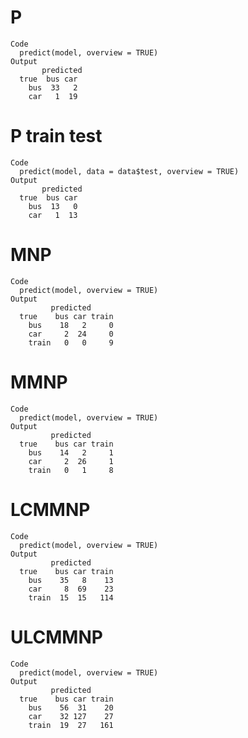# P

    Code
      predict(model, overview = TRUE)
    Output
           predicted
      true  bus car
        bus  33   2
        car   1  19

# P train test

    Code
      predict(model, data = data$test, overview = TRUE)
    Output
           predicted
      true  bus car
        bus  13   0
        car   1  13

# MNP

    Code
      predict(model, overview = TRUE)
    Output
             predicted
      true    bus car train
        bus    18   2     0
        car     2  24     0
        train   0   0     9

# MMNP

    Code
      predict(model, overview = TRUE)
    Output
             predicted
      true    bus car train
        bus    14   2     1
        car     2  26     1
        train   0   1     8

# LCMMNP

    Code
      predict(model, overview = TRUE)
    Output
             predicted
      true    bus car train
        bus    35   8    13
        car     8  69    23
        train  15  15   114

# ULCMMNP

    Code
      predict(model, overview = TRUE)
    Output
             predicted
      true    bus car train
        bus    56  31    20
        car    32 127    27
        train  19  27   161


